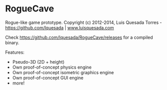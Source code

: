 RogueCave
=========

Rogue-like game prototype. 
Copyright (c) 2012-2014, Luis Quesada Torres - https://github.com/lquesada | www.luisquesada.com

Check https://github.com/lquesada/RogueCave/releases for a compiled binary.

Features:
-    Pseudo-3D (2D + height)
-    Own proof-of-concept physics engine
-    Own proof-of-concept isometric graphics engine
-    Own proof-of-concept GUI engine
-    more!

